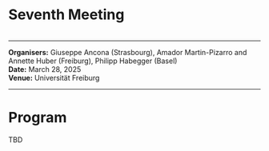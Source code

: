 <HTML>
<BODY>
 <TABLE>
    <TR>
	<H1>Seventh Meeting
	</H1>    
    </TR>
  </TABLE>
<hr>

<b>Organisers:</b>  Giuseppe Ancona (Strasbourg), Amador Martin-Pizarro and Annette Huber (Freiburg), Philipp Habegger (Basel)<br>
<b>Date:</b> March 28, 2025<br>
<b>Venue:</b> Universität Freiburg
<p>
<hr>
<h1>Program </h1>
TBD
<!--

<li> 10:30-11:00 Welcome coffee<p>
<li><b> 11:00-11:50 Stefan Ludwig (Freiburg): Model theory of difference fields with an additive character on the fixed field </b> <p>
What are the common properties of all finite fields expressible in first order logic (in the language of rings)? In 1968 James Ax, building on number theoretic results, answered this question and initiated the study of pseudofinite fields, the infinite models of the theory of finite fields. Ehud Hrushovski generalised Ax's theorem in two directions passing to richer structures: Finite fields equipped with an additive character and the algebraic closure of finite fields with a symbol for the Frobenius. In this talk, we will start by giving some basic notions from model theory as well as Ax's theorem and then show how to combine Hrushovski's results into one theory.
<p>
<li>Lunch<p>
<li><b> 14:00-14:50 Hang Fu (Basel): Dynamics of quadratic polynomials and rational points on a curve of genus 4 </b> <p>
Let f_t(z)=z^2+t. For any rational number z, let S_z be the set of rational numbers t such that z is preperiodic for f_t. In this talk, we will discuss a uniform result regarding the sizes of S_z over rational numbers z. In order to do it, we will also discuss how to find the set of rational points on a specific curve of genus 4. This is a joint work with Michael Stoll.
<li>Coffee break<p>
<li><b> 15:30-16:20 Abishek Oswal (Freiburg): p-adic hyperbolicity of the moduli space of abelian varieties </b> <p>
By a theorem of Borel, any holomorphic map from a complex algebraic variety to the moduli space of abelian varieties (and more generally to an arithmetic variety) is in fact algebraic. A key input is to prove that any holomorphic map from a product of punctured disks to such an arithmetic variety does not have any essential singularities.  
In this talk, I'll discuss a p-adic analogue of these results. This is joint work with Ananth Shankar and Xinwen Zhu (with an appendix by Anand Patel).
<p>

-->
